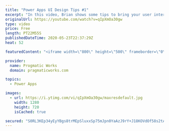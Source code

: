 ```yaml
---
title: "Power Apps UI Design Tips #1"
excerpt: "In this video, Brian shows some tips to bring your user interfaces in PowerApps to the next level. He covers adding drop shadows to make zones in your applications pop, using tabs to save real estate in your app and using variables to store your colors.  For training and consulting on Power Apps check"
originalUrl: https://youtube.com/watch?v=qIpXmOa30gw
type: video
price: Free
length: PT22M55S
publishedDateTime: 2020-05-23T22:37:29Z
heat: 52

featuredContent: "<iframe width=\"800\" height=\"500\" frameborder=\"0\" src=\"https://www.youtube.com/embed/qIpXmOa30gw\" allow=\"accelerometer; autoplay; encrypted-media; gyroscope; picture-in-picture\" allowfullscreen></iframe>"

provider:
  name: Progmatic Works
  domain: pragmaticworks.com

topics:
  - Power Apps

images:
  - url: https://i.ytimg.com/vi/qIpXmOa30gw/maxresdefault.jpg
    width: 1280
    height: 720
    isCached: true

secured: "S0RL3KEp34yEyYBgs8trMEpSluxxSp75mJpn0YaAzJ9rY+J18KOVdOf58s2tA6+vqHjK4tdRYCKynBlkejL6Q4miKBzWY9XmGen+Ugvgkxk4DYV/tvDT2gCyqW2SpRrwUhhEzLmJKQO4DIfufm7qX8nt7j55QTxkG8uR5cbDv4ocDrgKDMgIbnoy9b9mEawoUfztnvQ4NVjOsCGZw2Jlai+IhakOE7SJXxEHhdY+/QH8Gg/AngipNETxqHD3YlDhDZg6nelqTw5A0ldjv/SQ9EJb/N6+22ZJrZtk3RsBu+3MayyRsCnHjCquMkodNMzGxMym2d3FakCG+D0Xx4dTdZ9VP2tLV+l0AO86SKgLSYbjmSpL0XV0HiIzRwqVL3UpLfddAAsZoELhB/4ceshOtTgvSWOFtgQLKApXN1PbMeM=;v8krKl637snN2Fo5teI7FQ=="
---
```


